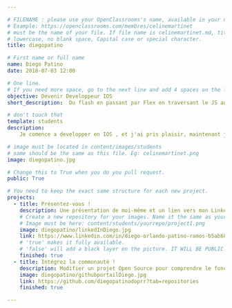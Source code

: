 ```yaml
---

# FILENAME : please use your OpenClassrooms's name, available in your url.
# Example: https://openclassrooms.com/membres/celinemartinet
# must be the name of your file. If file name is celinemartinet.md, title is celinemartinet.
# lowercase, no blank space, Capital case or special character.
title: diegopatino

# First name or full name
name: Diego Patino
date: 2018-07-03 12:00

# One line.
# If you need more space, go to the next line and add 4 spaces on the left, as in 'description'.
objective: Devenir Developpeur IOS
short_description:  Du flash en passant par Flex en traversant le JS aujourd'hui , j'explore l'IOS

# don't touch that
template: students
description:
    Je comence a developper en IOS , et j'ai pris plaisir, maintenant je veux deveneir un developpeur IOS certifie 

# image must be located in content/images/students
# name should be the same as this file. Eg: celinemartinet.png
image: diegopatino.jpg

# Change this to True when you do you pull request.
public: True

# You need to keep the exact same structure for each new project.
projects:
  - title: Présentez-vous !
    description: Une présentation de moi-même et un lien vers mon LinkedIn.
    # Create a new repository for your images. Name it the same as your nickname and profile picture.
    # Image must be here: content/students/yourrepo/project1.png
    image: diegopatino/linkedInDiego.jpg
    link: https://www.linkedin.com/in/diego-orlando-patino-ramos-b5ab683/
    # 'true' makes it fully available.
    # 'false' will add a black layer on the picture. IT WILL BE PUBLIC!
    finished: true
  - title: Intégrez la communauté !
    description: Modifier un projet Open Source pour comprendre le fonctionnement de Git, de Github et des pull requests. 
    image: diegopatino/githubportailDiego.jpg
    link: https://github.com/diegopatinodoprr?tab=repositories
    finished: true

---
```

